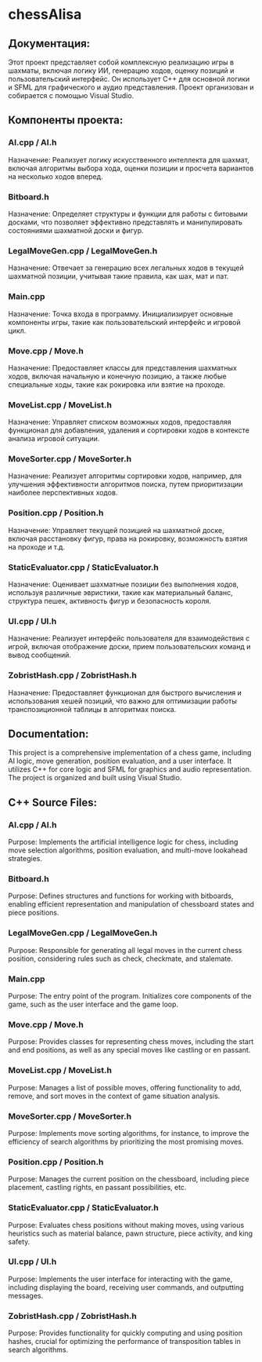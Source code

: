 # chessAlisa

## Документация:
Этот проект представляет собой комплексную реализацию игры в шахматы, включая логику ИИ, генерацию ходов, оценку позиций и пользовательский интерфейс.
Он использует C++ для основной логики и SFML для графического и аудио представления. Проект организован и собирается с помощью Visual Studio.

## Компоненты проекта:
### AI.cpp / AI.h
Назначение: Реализует логику искусственного интеллекта для шахмат, включая алгоритмы выбора хода, оценки позиции и просчета вариантов на несколько ходов вперед.
### Bitboard.h
Назначение: Определяет структуры и функции для работы с битовыми досками, что позволяет эффективно представлять и манипулировать состояниями шахматной доски и фигур.
### LegalMoveGen.cpp / LegalMoveGen.h
Назначение: Отвечает за генерацию всех легальных ходов в текущей шахматной позиции, учитывая такие правила, как шах, мат и пат.
### Main.cpp
Назначение: Точка входа в программу. Инициализирует основные компоненты игры, такие как пользовательский интерфейс и игровой цикл.
### Move.cpp / Move.h
Назначение: Предоставляет классы для представления шахматных ходов, включая начальную и конечную позицию, а также любые специальные ходы, такие как рокировка или взятие на проходе.
### MoveList.cpp / MoveList.h
Назначение: Управляет списком возможных ходов, предоставляя функционал для добавления, удаления и сортировки ходов в контексте анализа игровой ситуации.
### MoveSorter.cpp / MoveSorter.h
Назначение: Реализует алгоритмы сортировки ходов, например, для улучшения эффективности алгоритмов поиска, путем приоритизации наиболее перспективных ходов.
### Position.cpp / Position.h
Назначение: Управляет текущей позицией на шахматной доске, включая расстановку фигур, права на рокировку, возможность взятия на проходе и т.д.
### StaticEvaluator.cpp / StaticEvaluator.h
Назначение: Оценивает шахматные позиции без выполнения ходов, используя различные эвристики, такие как материальный баланс, структура пешек, активность фигур и безопасность короля.
### UI.cpp / UI.h
Назначение: Реализует интерфейс пользователя для взаимодействия с игрой, включая отображение доски, прием пользовательских команд и вывод сообщений.
### ZobristHash.cpp / ZobristHash.h
Назначение: Предоставляет функционал для быстрого вычисления и использования хешей позиций, что важно для оптимизации работы транспозиционной таблицы в алгоритмах поиска.

## Documentation:
This project is a comprehensive implementation of a chess game, including AI logic, move generation, position evaluation, and a user interface. 
It utilizes C++ for core logic and SFML for graphics and audio representation. The project is organized and built using Visual Studio.

## C++ Source Files:
### AI.cpp / AI.h
Purpose: Implements the artificial intelligence logic for chess, including move selection algorithms, position evaluation, and multi-move lookahead strategies.
### Bitboard.h
Purpose: Defines structures and functions for working with bitboards, enabling efficient representation and manipulation of chessboard states and piece positions.
### LegalMoveGen.cpp / LegalMoveGen.h
Purpose: Responsible for generating all legal moves in the current chess position, considering rules such as check, checkmate, and stalemate.
### Main.cpp
Purpose: The entry point of the program. Initializes core components of the game, such as the user interface and the game loop.
### Move.cpp / Move.h
Purpose: Provides classes for representing chess moves, including the start and end positions, as well as any special moves like castling or en passant.
### MoveList.cpp / MoveList.h
Purpose: Manages a list of possible moves, offering functionality to add, remove, and sort moves in the context of game situation analysis.
### MoveSorter.cpp / MoveSorter.h
Purpose: Implements move sorting algorithms, for instance, to improve the efficiency of search algorithms by prioritizing the most promising moves.
### Position.cpp / Position.h
Purpose: Manages the current position on the chessboard, including piece placement, castling rights, en passant possibilities, etc.
### StaticEvaluator.cpp / StaticEvaluator.h
Purpose: Evaluates chess positions without making moves, using various heuristics such as material balance, pawn structure, piece activity, and king safety.
### UI.cpp / UI.h
Purpose: Implements the user interface for interacting with the game, including displaying the board, receiving user commands, and outputting messages.
### ZobristHash.cpp / ZobristHash.h
Purpose: Provides functionality for quickly computing and using position hashes, crucial for optimizing the performance of transposition tables in search algorithms.


